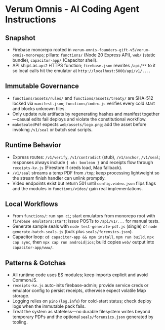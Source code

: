 # Verum Omnis - AI Coding Agent Instructions

## Snapshot
- Firebase monorepo rooted in `verum-omnis-founders-gift-v5/verum-omnis-monorepo`; pillars: `functions/` (Node 20 Express API), `web/` (static bundle), `capacitor-app/` (Capacitor shell).
- API ships as `api2` HTTPS function; `firebase.json` rewrites `/api/**` to it so local calls hit the emulator at `http://localhost:5000/api/v1/...`.

## Immutable Governance
- `functions/assets/rules/` and `functions/assets/treaty/` are SHA-512 locked via `manifest.json`; `functions/index.js` verifies every cold start and blocks unknown files.
- Only update rule artifacts by regenerating hashes and manifest together—casual edits fail deploys and violate the constitutional workflow.
- `makeSealedPdf` expects `web/assets/logo.png`; add the asset before invoking `/v1/seal` or batch seal scripts.

## Runtime Behavior
- Express routes: `/v1/verify`, `/v1/contradict` (stub), `/v1/anchor`, `/v1/seal`; responses always include `{ ok: boolean }` and receipts flow through `receipts-kv.js` (Firestore if creds load, Map fallback).
- `/v1/seal` streams a temp PDF from `/tmp`; keep processing lightweight so the stream finish handler can unlink promptly.
- Video endpoints exist but return 501 until `config.video.json` flips flags and the modules in `functions/video/` gain real implementations.

## Local Workflows
- From `functions/`: run `npm ci`; start emulators from monorepo root with `firebase emulators:start`; issue POSTs to `/api/v1/...` for manual tests.
- Generate sample seals with `node test-generate-pdf.js` (single) or `node generate-batch-seals.js` (bulk plus `seals/forensics.json`).
- Capacitor loop: `cd capacitor-app && npm install`, `npm run build`, `npx cap sync`, then `npx cap run android|ios`; build copies `web/` output into `capacitor-app/www/`.

## Patterns & Gotchas
- All runtime code uses ES modules; keep imports explicit and avoid CommonJS.
- `receipts-kv.js` auto-inits firebase-admin; provide service creds or emulator config to persist receipts, otherwise expect volatile Map storage.
- Logging relies on `pino` (`log.info`) for cold-start status; check deploy logs when the immutable pack fails.
- Treat the system as stateless—no durable filesystem writes beyond temporary PDFs and the optional `seals/forensics.json` generated by tooling.
